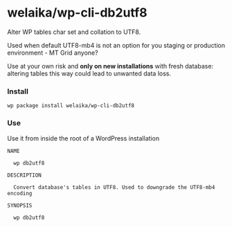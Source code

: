 welaika/wp-cli-db2utf8
===============

Alter WP tables char set and collation to UTF8.

Used when default UTF8-mb4 is not an option for you staging or production
environment - MT Grid anyone?

Use at your own risk and **only on new installations** with fresh database:
altering tables this way could lead to unwanted data loss.

### Install

    wp package install welaika/wp-cli-db2utf8

### Use

Use it from inside the root of a WordPress installation

    NAME

      wp db2utf8

    DESCRIPTION

      Convert database's tables in UTF8. Used to downgrade the UTF8-mb4 encoding

    SYNOPSIS

      wp db2utf8
